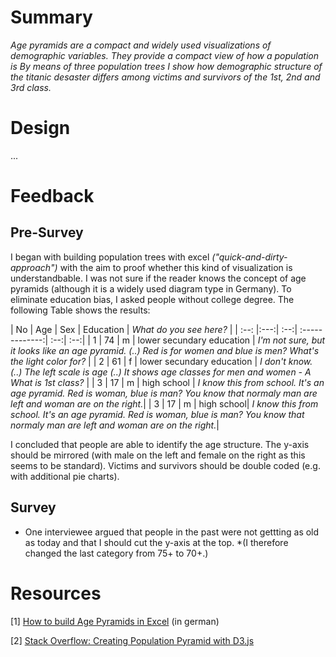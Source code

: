 # Summary
*Age pyramids are a compact and widely used visualizations of demographic variables. They provide a compact view of how a population is By means of three population trees I show how demographic structure  of the titanic desaster differs among victims and survivors of the 1st, 2nd and 3rd class.*


# Design

...

# Feedback
## Pre-Survey
I began with building population trees with excel *("quick-and-dirty-approach")* with the aim to proof whether this kind of visualization is understandbable. I was not sure if the reader knows the concept of age pyramids (although it is a widely used diagram type in Germany). To eliminate education bias, I asked people without college degree. The following Table shows the results:


| No   | Age | Sex | Education                 | *What do you see here?* | 
| :--: |:---:| :--:| :-------------:| :--:| :--:|
| 1    | 74  | m   | lower secundary education | *I'm not sure, but it looks like an age pyramid. (..) Red is for women and blue is men? What's the light color for?* | 
| 2    | 61  | f   | lower secundary education | *I don't know. (..) The left scale is age (..) It shows age classes for men and women -  A What is 1st class?* | 
| 3    | 17  | m   | high school | *I know this from school. It's an age pyramid. Red is woman, blue is man? You know that normaly man are left and woman are on the right.*| 
| 3    | 17  | m   | high school| *I know this from school. It's an age pyramid. Red is woman, blue is man? You know that normaly man are left and woman are on the right.*| 


I concluded that people are able to identify the age structure. The y-axis should be mirrored (with male on the left and female on the right as this seems to be standard). Victims and survivors should be double coded (e.g. with additional pie charts).
 
## Survey

- One interviewee argued that people in the past were not gettting as old as today and that I should cut the y-axis at the top. *(I therefore changed the last category from 75+ to 70+.)


# Resources

[1] [How to build Age Pyramids in Excel](http://www.stallwanger.net/wordpress/excel-beispiel-alterspyramide-erstellen-personalcontrolling/) (in german)

[2] [Stack Overflow: Creating Population Pyramid with D3.js](http://stackoverflow.com/questions/25044997/creating-population-pyramid-with-d3-js)


